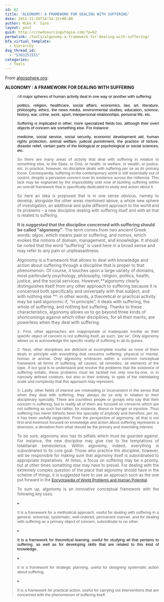 ```yaml
---
id: 62
title: 'ALGONOMY: A FRAMEWORK FOR DEALING WITH SUFFERING'
date: 2012-11-26T14:54:22+00:00
author: Mike P. Sinn
layout: post
guid: http://crowdsourcingutopia.com/?p=62
permalink: /tools/algonomy-a-framework-for-dealing-with-suffering/
bfa_virtual_template:
  - hierarchy
dsq_thread_id:
  - "5303251551"
categories:
  - Tools
---
```

From <a href="http://algosphere.org/" target="_blank">algosphere.org</a>:

**ALGONOMY : A FRAMEWORK FOR DEALING WITH SUFFERING**

> <p align="justify">
>   <span style="font-family: Arial; font-size: small;">A</span><span style="color: #000000; font-family: Arial; font-size: small;">ll major spheres of human activity deal in one way or another with suffering:</span>
> </p>
> 
> <p align="justify">
>   <span style="color: #000000; font-family: Arial; font-size: small;">politics, religion, healthcare, social affairs, economics, law, art, literature, philosophy, ethics, the news media, environmental studies, education, science, history, war, crime, work, sport, interpersonal relationships, personal life, etc.</span>
> </p>
> 
> <p align="justify">
>   <span style="color: #000000; font-family: Arial; font-size: small;">Suffering is implicated in other, more specialized fields too, although their overt objects of concern are something else. For instance:</span>
> </p>
> 
> <p align="justify">
>   <span style="color: #000000; font-family: Arial; font-size: small;">medicine, social service, social security, economic development aid, human rights protection, animal welfare, judicial punishment, the practice of torture, disaster relief, certain parts of the biological or psychological or social sciences, etc.</span>
> </p>
> 
> <p align="justify">
>   <span style="font-family: Arial; font-size: small;">So there are many areas of activity that deal with suffering in relation to something else, to the State, or God, or health, or welfare, or wealth, or justice, etc. In practice, however, no discipline deals with suffering per se as its primary focus. Consequently, suffering in the contemporary world is still essentially out of control, despite a pervasive concern over its existence across the millennia. This lack may be explained by the impossibility until now of tackling suffering within an overall framework that is specifically dedicated to study and action about it.</span>
> </p>
> 
> <p align="justify">
>   <span style="font-size: small;">So here an idea is proposed that is in one sense obvious, namely to develop, alongside the other areas mentioned above, a whole new sphere of investigation, an additional and quite different approach to the world and its problems &#8211; a new discipline dealing with suffering itself and with all that is related to suffering.</span>
> </p>
> 
> **It is suggested that the discipline concerned with suffering should be called &#8220;algonomy&#8221;**. The term comes from two ancient Greek words: _algos_, which means pain or suffering, and _nomos_, which evokes the notions of domain, management, and knowledge. It should be noted that the word &#8220;suffering&#8221; is used here in a broad sense and may refer to any pain or unpleasantness.
> 
> Algonomy is a framework that allows to deal with knowledge and action about suffering through a discipline that is proper to that phenomenon. Of course, it touches upon a large variety of domains, most particularly psychology, philosophy, religion, politics, health, justice, and the social services. However,**algonomy clearly distinguishes itself from any other approach to suffering because it is concerned both specifically and universally with that subject, and with nothing else **: in other words, a theoretical or practical activity may be said algonomic if, &#8220;in principle&#8221;, it deals with suffering, the whole of suffering, and nothing but suffering. Thanks to these characteristics, algonomy allows us to go beyond three kinds of shortcomings against which other disciplines, for all their merits, are powerless when they deal with suffering.
> 
> <p dir="ltr" align="justify">
>   <span style="font-family: Arial; font-size: small;">1- First, other approaches are inappropriate or inadequate insofar as their specific object of concern is not suffering itself, as such, &#8216;per se&#8217;. Only algonomy allows us to acknowledge the specific reality of suffering in all its guises.</span>
> </p>
> 
> <p align="justify">
>   <span style="font-family: Arial; font-size: small;">2- Next, other disciplines are deficient or incomplete insofar as none of them deals in principle with everything that concerns suffering, physical or mental, human or animal. Only algonomy embraces within a common conceptual framework all forms of suffering, all causes, all remedies, all elements of the topic. If our goal is to understand and resolve the problems that the existence of suffering entails, these problems must be tackled not only one-by-one, or in narrowly defined contexts, but also in their entirety, in spite of the intimidating scale and complexity that this approach may represent.</span>
> </p>
> 
> <p align="justify">
>   <span style="font-family: Arial; font-size: small;">3- Lastly, other fields of interest are misleading or inconsistent in the sense that when they deal with suffering, they always do so only in relation to their disciplinary specialty. There are countless people or groups who say that their concern is suffering, but in reality all of them are focused on concerns which are not suffering as such but rather, for instance, illness or hunger or injustice. Thus suffering has never hitherto been the specialty of anybody and therefore, <em>per se</em>, it has been awfully neglected. From the perspective of algonomy, all that is not first-and-foremost focused on knowledge and action about suffering represents a diversion, a deviation from what should be the primary and overriding interest.</span>
> </p>
> 
> <p align="justify">
>   <span style="font-size: small;">To be sure, algonomy also has its pitfalls which must be guarded against. For instance, the new discipline may give rise to the temptations of totalitarian benevolence. Within algonomy, indeed, everything is subordinated to its core goal. Those who practice the discipline, however, will be responsible for making sure that algonomy itself is subordinated to appropriate imperatives. At times, a focus on suffering may be a priority, but at other times something else may have to prevail. For dealing with the extremely complex question of the place that algonomy should have in the scheme of things, it is suggested here to use an approach such as the one put forward in the</span><span style="font-family: Arial; font-size: small;"> <a href="http://www.un-intelligible.org/projects/homeency.php">Encyclopedia of World Problems and Human Potential</a>.</span>
> </p>
> 
> <p align="justify">
>   <span style="font-size: small;">To sum up, algonomy is an innovative conceptual framework with the following key uses:</span>
> </p>
> 
> <li dir="ltr">
>   <p align="justify">
>     <span style="font-family: Arial; font-size: small;">It is a framework for a methodical approach, useful for dealing with suffering in a general, universal, systematic, well-ordered, permanent manner, and for dealing with suffering as a primary object of concern, subordinate to no other.</span>
>   </p>
> </li>
> 
> <li dir="ltr">
>   <p align="justify">
>     <span style="color: #000000; font-family: Arial;"><span style="font-family: Arial; font-size: small;">It is a framework for theoretical learning, useful for studying all that pertains to suffering, as well as for developing skills that are related to this kind of knowledge.</span></span>
>   </p>
> </li>
> 
> <li dir="ltr">
>   <p align="justify">
>     <span style="font-family: Arial; font-size: small;">It is a framework for strategic planning, useful for designing systematic action about suffering.</span>
>   </p>
> </li>
> 
> <li dir="ltr">
>   <p align="justify">
>     <span style="font-family: Arial; font-size: small;">It is a framework for practical action, useful for carrying out interventions that are concerned with the phenomenon of suffering itself.</span>
>   </p>
> </li>